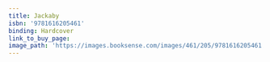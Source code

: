 ```yaml
---
title: Jackaby
isbn: '9781616205461'
binding: Hardcover
link_to_buy_page:
image_path: 'https://images.booksense.com/images/461/205/9781616205461.jpg'
---
```


